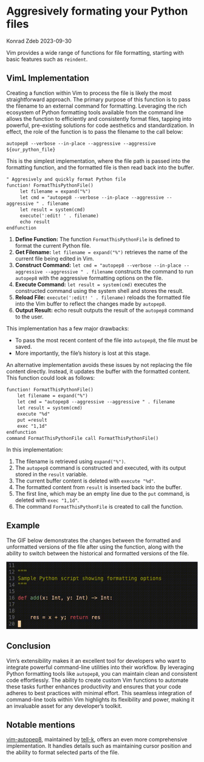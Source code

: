 # Aggresively formating your Python files
Konrad Zdeb
2023-09-30

Vim provides a wide range of functions for file formatting, starting
with basic features such as `reindent`.

## VimL Implementation

Creating a function within Vim to process the file is likely the most
straightforward approach. The primary purpose of this function is to
pass the filename to an external command for formatting. Leveraging the
rich ecosystem of Python formatting tools available from the command
line allows the function to efficiently and consistently format files,
tapping into powerful, pre-existing solutions for code aesthetics and
standardization. In effect, the role of the function is to pass the
filename to the call below:

``` shell
autopep8 --verbose --in-place --aggressive --aggressive   ${our_python_file}
```

This is the simplest implementation, where the file path is passed into
the formatting function, and the formatted file is then read back into
the buffer.

``` vim
" Aggresively and quickly format Python file
function! FormatThisPythonFile()
     let filename = expand("%")
     let cmd = "autopep8 --verbose --in-place --aggressive --aggressive " . filename
     let result = system(cmd)
     execute(':edit! ' . filename)
     echo result
endfunction
```

1.  **Define Function:** The function `FormatThisPythonFile` is defined
    to format the current Python file.
2.  **Get Filename:** `let filename = expand("%")` retrieves the name of
    the current file being edited in Vim.
3.  **Construct Command:**
    `let cmd = "autopep8 --verbose --in-place --aggressive --aggressive " . filename`
    constructs the command to run `autopep8` with the aggressive
    formatting options on the file.
4.  **Execute Command:** `let result = system(cmd)` executes the
    constructed command using the system shell and stores the result.
5.  **Reload File:** `execute(':edit! ' . filename)` reloads the
    formatted file into the Vim buffer to reflect the changes made by
    `autopep8`.
6.  **Output Result:** echo result outputs the result of the `autopep8`
    command to the user.

This implementation has a few major drawbacks:

- To pass the most recent content of the file into `autopep8`, the file
  must be saved.
- More importantly, the file’s history is lost at this stage.

An alternative implementation avoids these issues by not replacing the
file content directly. Instead, it updates the buffer with the formatted
content. This function could look as follows:

``` vim
function! FormatThisPythonFile()
    let filename = expand("%")
    let cmd = "autopep8 --aggressive --aggressive " . filename
    let result = system(cmd)
    execute "%d"
    put =result
    exec "1,1d"
endfunction
command FormatThisPythonFile call FormatThisPythonFile()
```

In this implementation:

1.  The filename is retrieved using `expand("%")`.
2.  The `autopep8` command is constructed and executed, with its output
    stored in the `result` variable.
3.  The current buffer content is deleted with `execute "%d"`.
4.  The formatted content from `result` is inserted back into the
    buffer.
5.  The first line, which may be an empty line due to the `put` command,
    is deleted with `exec "1,1d"`.
6.  The command `FormatThisPythonFile` is created to call the function.

## Example

The GIF below demonstrates the changes between the formatted and
unformatted versions of the file after using the function, along with
the ability to switch between the historical and formatted versions of
the file.

![Example of formatting Python file.](images/python_format.gif)

## Conclusion

Vim’s extensibility makes it an excellent tool for developers who want
to integrate powerful command-line utilities into their workflow. By
leveraging Python formatting tools like `autopep8`, you can maintain
clean and consistent code effortlessly. The ability to create custom Vim
functions to automate these tasks further enhances productivity and
ensures that your code adheres to best practices with minimal effort.
This seamless integration of command-line tools within Vim highlights
its flexibility and power, making it an invaluable asset for any
developer’s toolkit.

## Notable mentions

[vim-autopep8](https://github.com/tell-k/vim-autopep8), maintained by
[tell-k](https://github.com/tell-k), offers an even more comprehensive
implementation. It handles details such as maintaining cursor position
and the ability to format selected parts of the file.
